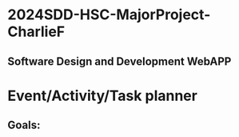 # 2024SDD-HSC-MajorProject-CharlieF
## Software Design and Development WebAPP

# Event/Activity/Task planner
## Goals:
